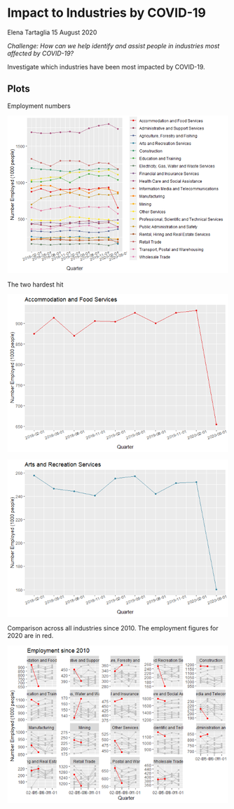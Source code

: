 Impact to Industries by COVID-19
================
Elena Tartaglia
15 August 2020

*Challenge: How can we help identify and assist people in industries most affected by COVID-19?*

Investigate which industries have been most impacted by COVID-19.

Plots
-----

Employment numbers

![](Explore_Table4_files/figure-markdown_github/unnamed-chunk-9-1.png)

The two hardest hit

![](Explore_Table4_files/figure-markdown_github/unnamed-chunk-10-1.png)

![](Explore_Table4_files/figure-markdown_github/unnamed-chunk-11-1.png)

Comparison across all industries since 2010. The employment figures for 2020 are in red.

![](Explore_Table4_files/figure-markdown_github/unnamed-chunk-12-1.png)
